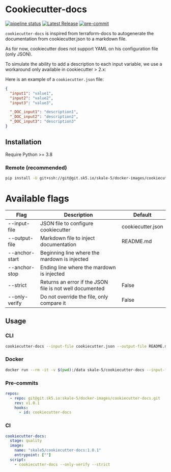 # Cookiecutter-docs

[![pipeline status](https://git.sk5.io/skale-5/docker-images/cookiecutter-docs/badges/main/pipeline.svg?ignore_skipped=true)](https://git.sk5.io/skale-5/docker-images/cookiecutter-docs/-/commits/main)
[![Latest Release](https://git.sk5.io/skale-5/docker-images/cookiecutter-docs/-/badges/release.svg)](https://git.sk5.io/skale-5/docker-images/cookiecutter-docs/-/releases)
[![pre-commit](https://img.shields.io/badge/pre--commit-enabled-brightgreen?logo=pre-commit)](https://github.com/pre-commit/pre-commit)


`cookiecutter-docs` is inspired from terraform-docs to autogenerate the documentation from cookiecutter.json to a markdown file.

As for now, cookiecutter does not support YAML on his configuration file (only JSON).

To simulate the ability to add a description to each input variable, we use a workaround only available in cookiecutter > 2.x:

Here is an example of a `cookiecutter.json` file:

```json
{
  "input1": "value1",
  "input2": "value2",
  "input3": "value3",

  "_DOC_input1": "description1",
  "_DOC_input2": "description2",
  "_DOC_input3": "description3"
}
```

## Installation

Require Python >= 3.8

### Remote (recommended)
```bash
pip install -U git+ssh://git@git.sk5.io/skale-5/docker-images/cookiecutter-docs.git@vX.Y.Z
```


# Available flags

| Flag           | Description                                              | Default                          |
| -------------- | -------------------------------------------------------- | -------------------------------- |
| --input-file   | JSON file to configure cookiecutter                      | cookiecutter.json                |
| --output-file  | Markdown file to inject documentation                    | README.md                        |
| --anchor-start | Beginning line where the mardown is injected             | <!-- BEGIN_COOKIECUTTER_DOCS --> |
| --anchor-stop  | Ending line where the mardown is injected                | <!-- END_COOKIECUTTER_DOCS -->   |
| --strict       | Returns an error if the JSON file is not well documented | False                            |
| --only-verify  | Do not override the file, only compare it                | False                            |


## Usage

### CLI

```bash
cookiecutter-docs --input-file cookiecutter.json --output-file README.md
```

### Docker

```bash
docker run --rm -it -v $(pwd):/data skale-5/cookiecutter-docs --input-file data/cookiecutter.json --output-file data/README.md
```

### Pre-commits

```yaml
repos:
  - repo: git@git.sk5.io:skale-5/docker-images/cookiecutter-docs.git
    rev: v1.0.1
    hooks:
      - id: cookiecutter-docs
```

### CI

```yaml
cookiecutter-docs:
  stage: quality
  image:
    name: "skale5/cookiecutter-docs:1.O.1"
    entrypoint: [""]
  script:
    - cookiecutter-docs --only-verify --strict
```

